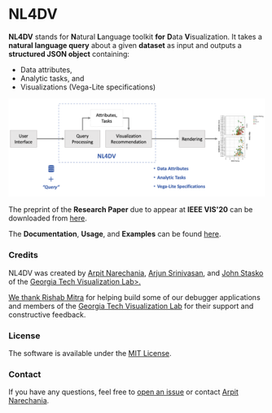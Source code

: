 # NL4DV

**NL4DV** stands for **N**atural **L**anguage toolkit **for** **D**ata **V**isualization. It takes a **natural language query** about a given **dataset** as input and outputs a **structured JSON object** containing:
* Data attributes, 
* Analytic tasks, and
* Visualizations (Vega-Lite specifications)

![NL4DV Overview](overview.png)

The preprint of the **Research Paper** due to appear at **IEEE VIS'20** can be downloaded from [here](https://arxiv.org/abs/2008.10723).

The **Documentation**, **Usage**, and **Examples** can be found [here](https://nl4dv.github.io/nl4dv/).

### Credits
NL4DV was created by 
<a target="_blank" href="https://www.cc.gatech.edu/~anarechania3">Arpit Narechania</a>, <a target="_blank" href="https://arjun010.github.io/">Arjun Srinivasan</a>, and <a href="https://www.cc.gatech.edu/~john.stasko/">John Stasko</a> of the <a target="_blank" href="http://vis.gatech.edu/">Georgia Tech Visualization Lab>.

We thank <a href="mailto:rmitra34@gatech.edu">Rishab Mitra</a> for helping build some of our debugger applications and members of the <a target="_blank" href="http://vis.gatech.edu/">Georgia Tech Visualization Lab</a> for their support and constructive feedback.</p>

<!--## Citation-->
<!--```bibTex-->
<!--@article{narechania2020nl4dv,-->
  <!--title={NL4DV: A Toolkit for Generating Analytic Specifications for Data Visualization from Natural Language Queries},-->
  <!--author={Narechania, Arpit and Srinivasan, Arjun and Stasko, John},-->
  <!--journal={arXiv preprint arXiv:2008.10723},-->
  <!--year={2020}-->
<!--}-->
<!--```-->

### License
The software is available under the [MIT License](https://github.com/nl4dv/nl4dv/blob/master/LICENSE).

### Contact
If you have any questions, feel free to [open an issue](https://github.com/nl4dv/nl4dv/issues/new/choose) or contact [Arpit Narechania](https://www.cc.gatech.edu/~anarechania3).
